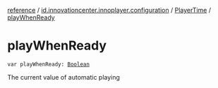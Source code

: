 [reference](../../index.md) / [id.innovationcenter.innoplayer.configuration](../index.md) / [PlayerTime](index.md) / [playWhenReady](./play-when-ready.md)

# playWhenReady

`var playWhenReady: `[`Boolean`](https://kotlinlang.org/api/latest/jvm/stdlib/kotlin/-boolean/index.html)

The current value of automatic playing

